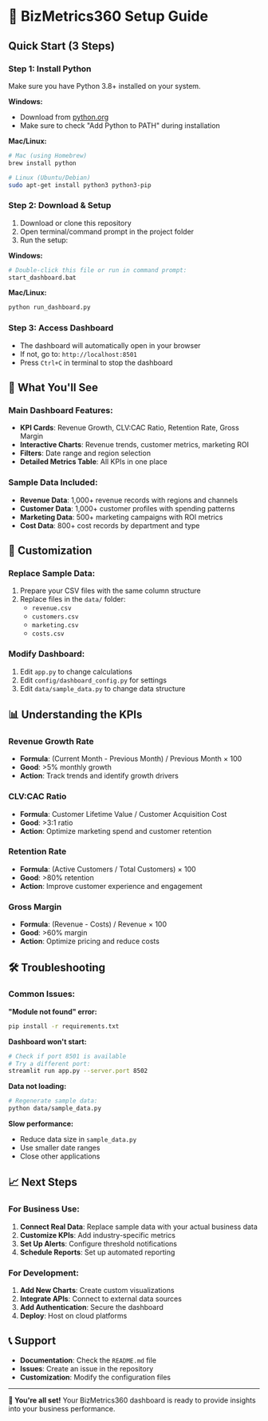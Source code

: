 # 🚀 BizMetrics360 Setup Guide

## Quick Start (3 Steps)

### Step 1: Install Python
Make sure you have Python 3.8+ installed on your system.

**Windows:**
- Download from [python.org](https://python.org)
- Make sure to check "Add Python to PATH" during installation

**Mac/Linux:**
```bash
# Mac (using Homebrew)
brew install python

# Linux (Ubuntu/Debian)
sudo apt-get install python3 python3-pip
```

### Step 2: Download & Setup
1. Download or clone this repository
2. Open terminal/command prompt in the project folder
3. Run the setup:

**Windows:**
```bash
# Double-click this file or run in command prompt:
start_dashboard.bat
```

**Mac/Linux:**
```bash
python run_dashboard.py
```

### Step 3: Access Dashboard
- The dashboard will automatically open in your browser
- If not, go to: `http://localhost:8501`
- Press `Ctrl+C` in terminal to stop the dashboard

## 🎯 What You'll See

### Main Dashboard Features:
- **KPI Cards**: Revenue Growth, CLV:CAC Ratio, Retention Rate, Gross Margin
- **Interactive Charts**: Revenue trends, customer metrics, marketing ROI
- **Filters**: Date range and region selection
- **Detailed Metrics Table**: All KPIs in one place

### Sample Data Included:
- **Revenue Data**: 1,000+ revenue records with regions and channels
- **Customer Data**: 1,000+ customer profiles with spending patterns
- **Marketing Data**: 500+ marketing campaigns with ROI metrics
- **Cost Data**: 800+ cost records by department and type

## 🔧 Customization

### Replace Sample Data:
1. Prepare your CSV files with the same column structure
2. Replace files in the `data/` folder:
   - `revenue.csv`
   - `customers.csv`
   - `marketing.csv`
   - `costs.csv`

### Modify Dashboard:
1. Edit `app.py` to change calculations
2. Edit `config/dashboard_config.py` for settings
3. Edit `data/sample_data.py` to change data structure

## 📊 Understanding the KPIs

### Revenue Growth Rate
- **Formula**: (Current Month - Previous Month) / Previous Month × 100
- **Good**: >5% monthly growth
- **Action**: Track trends and identify growth drivers

### CLV:CAC Ratio
- **Formula**: Customer Lifetime Value / Customer Acquisition Cost
- **Good**: >3:1 ratio
- **Action**: Optimize marketing spend and customer retention

### Retention Rate
- **Formula**: (Active Customers / Total Customers) × 100
- **Good**: >80% retention
- **Action**: Improve customer experience and engagement

### Gross Margin
- **Formula**: (Revenue - Costs) / Revenue × 100
- **Good**: >60% margin
- **Action**: Optimize pricing and reduce costs

## 🛠️ Troubleshooting

### Common Issues:

**"Module not found" error:**
```bash
pip install -r requirements.txt
```

**Dashboard won't start:**
```bash
# Check if port 8501 is available
# Try a different port:
streamlit run app.py --server.port 8502
```

**Data not loading:**
```bash
# Regenerate sample data:
python data/sample_data.py
```

**Slow performance:**
- Reduce data size in `sample_data.py`
- Use smaller date ranges
- Close other applications

## 📈 Next Steps

### For Business Use:
1. **Connect Real Data**: Replace sample data with your actual business data
2. **Customize KPIs**: Add industry-specific metrics
3. **Set Up Alerts**: Configure threshold notifications
4. **Schedule Reports**: Set up automated reporting

### For Development:
1. **Add New Charts**: Create custom visualizations
2. **Integrate APIs**: Connect to external data sources
3. **Add Authentication**: Secure the dashboard
4. **Deploy**: Host on cloud platforms

## 📞 Support

- **Documentation**: Check the `README.md` file
- **Issues**: Create an issue in the repository
- **Customization**: Modify the configuration files

---

**🎉 You're all set!** Your BizMetrics360 dashboard is ready to provide insights into your business performance.
